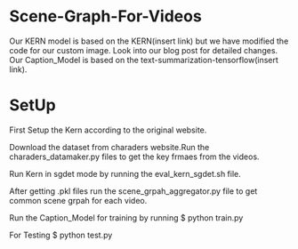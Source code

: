 # Scene-Graph-For-Videos

Our KERN model is based on the KERN(insert link) but we have modified the code for our custom image. Look into our blog post for detailed changes. Our Caption_Model is based on the text-summarization-tensorflow(insert link).

# SetUp
First Setup the Kern according to the original website. 

Download the dataset from charaders website.Run the charaders_datamaker.py files to get the key frmaes from the videos.

Run Kern in sgdet mode by running the eval_kern_sgdet.sh file.

After getting .pkl files run the scene_grpah_aggregator.py file to get common scene grpah for each video.

Run the Caption_Model for training by running 
 $ python train.py

For Testing 
$ python test.py

